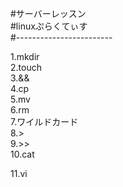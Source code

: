 #サーバーレッスン  
#linuxぷらくてぃす  
#------------------------  

1.mkdir  
2.touch  
3.&&  
4.cp  
5.mv  
6.rm  
7.ワイルドカード  
8.>  
9.>>  
10.cat  

11.vi  
